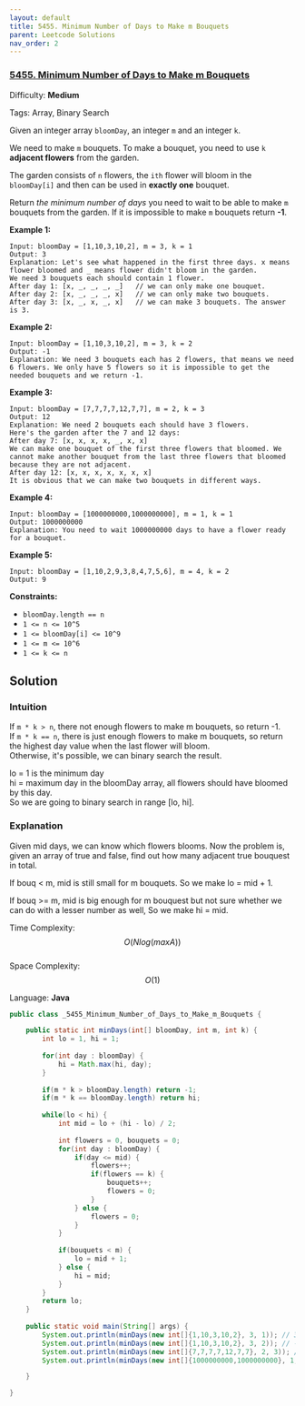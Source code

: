 ```yaml
---
layout: default
title: 5455. Minimum Number of Days to Make m Bouquets
parent: Leetcode Solutions
nav_order: 2
---
```

### [5455\. Minimum Number of Days to Make m Bouquets](https://leetcode.com/problems/minimum-number-of-days-to-make-m-bouquets/)

Difficulty: **Medium**

Tags: Array, Binary Search


Given an integer array `bloomDay`, an integer `m` and an integer `k`.

We need to make `m` bouquets. To make a bouquet, you need to use `k` **adjacent flowers** from the garden.

The garden consists of `n` flowers, the `ith` flower will bloom in the `bloomDay[i]` and then can be used in **exactly one** bouquet.

Return _the minimum number of days_ you need to wait to be able to make `m` bouquets from the garden. If it is impossible to make `m` bouquets return **-1**.

**Example 1:**

```
Input: bloomDay = [1,10,3,10,2], m = 3, k = 1
Output: 3
Explanation: Let's see what happened in the first three days. x means flower bloomed and _ means flower didn't bloom in the garden.
We need 3 bouquets each should contain 1 flower.
After day 1: [x, _, _, _, _]   // we can only make one bouquet.
After day 2: [x, _, _, _, x]   // we can only make two bouquets.
After day 3: [x, _, x, _, x]   // we can make 3 bouquets. The answer is 3.
```

**Example 2:**

```
Input: bloomDay = [1,10,3,10,2], m = 3, k = 2
Output: -1
Explanation: We need 3 bouquets each has 2 flowers, that means we need 6 flowers. We only have 5 flowers so it is impossible to get the needed bouquets and we return -1.
```

**Example 3:**

```
Input: bloomDay = [7,7,7,7,12,7,7], m = 2, k = 3
Output: 12
Explanation: We need 2 bouquets each should have 3 flowers.
Here's the garden after the 7 and 12 days:
After day 7: [x, x, x, x, _, x, x]
We can make one bouquet of the first three flowers that bloomed. We cannot make another bouquet from the last three flowers that bloomed because they are not adjacent.
After day 12: [x, x, x, x, x, x, x]
It is obvious that we can make two bouquets in different ways.
```

**Example 4:**

```
Input: bloomDay = [1000000000,1000000000], m = 1, k = 1
Output: 1000000000
Explanation: You need to wait 1000000000 days to have a flower ready for a bouquet.
```

**Example 5:**

```
Input: bloomDay = [1,10,2,9,3,8,4,7,5,6], m = 4, k = 2
Output: 9
```

**Constraints:**

*   `bloomDay.length == n`
*   `1 <= n <= 10^5`
*   `1 <= bloomDay[i] <= 10^9`
*   `1 <= m <= 10^6`
*   `1 <= k <= n`


## Solution

### Intuition
If `m * k > n`, there not enough flowers to make m bouquets, so return -1.  
If `m * k == n`, there is just enough flowers to make m bouquets, so return the highest day value when the last flower
will bloom.  
Otherwise, it's possible, we can binary search the result.  

lo = 1 is the minimum day  
hi = maximum day in the bloomDay array, all flowers should have bloomed by this day.  
So we are going to binary search in range [lo, hi].

### Explanation
Given mid days, we can know which flowers blooms. Now the problem is, given an array of true and false,
find out how many adjacent true bouquest in total.

If bouq < m, mid is still small for m bouquets. So we make lo = mid + 1.

If bouq >= m, mid is big enough for m bouquest but not sure whether we can do with a lesser number as well, So we make hi = mid.


Time Complexity: $$ O(Nlog(maxA))$$  
Space Complexity: $$O(1)$$  

Language: **Java**

```java
public class _5455_Minimum_Number_of_Days_to_Make_m_Bouquets {

    public static int minDays(int[] bloomDay, int m, int k) {
        int lo = 1, hi = 1;
        
        for(int day : bloomDay) {
            hi = Math.max(hi, day);    
        }
        
        if(m * k > bloomDay.length) return -1;
        if(m * k == bloomDay.length) return hi;
        
        while(lo < hi) {
            int mid = lo + (hi - lo) / 2;
            
            int flowers = 0, bouquets = 0;
            for(int day : bloomDay) {
                if(day <= mid) {
                    flowers++;
                    if(flowers == k) {
                        bouquets++;
                        flowers = 0;
                    }
                } else {
                    flowers = 0;
                }
            }
            
            if(bouquets < m) {
                lo = mid + 1;
            } else {
                hi = mid;
            }
        }
        return lo;
    }
    
    public static void main(String[] args) {
        System.out.println(minDays(new int[]{1,10,3,10,2}, 3, 1)); // 3
        System.out.println(minDays(new int[]{1,10,3,10,2}, 3, 2)); // -1
        System.out.println(minDays(new int[]{7,7,7,7,12,7,7}, 2, 3)); // 12
        System.out.println(minDays(new int[]{1000000000,1000000000}, 1, 1)); // 1000000000

    }

}

```